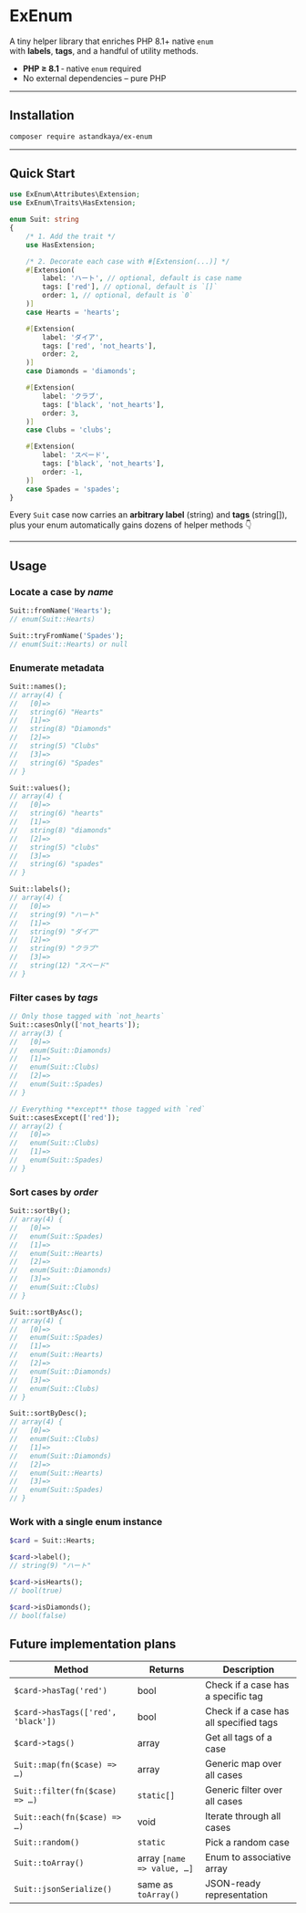 # ExEnum

A tiny helper library that enriches PHP 8.1+ native `enum`  
with **labels**, **tags**, and a handful of utility methods.

- **PHP ≥ 8.1** ‑ native `enum` required  
- No external dependencies – pure PHP

---

## Installation

```bash
composer require astandkaya/ex-enum
```

---

## Quick Start

```php
use ExEnum\Attributes\Extension;
use ExEnum\Traits\HasExtension;

enum Suit: string
{
    /* 1. Add the trait */
    use HasExtension;

    /* 2. Decorate each case with #[Extension(...)] */
    #[Extension(
        label: 'ハート', // optional, default is case name
        tags: ['red'], // optional, default is `[]`
        order: 1, // optional, default is `0`
    )]
    case Hearts = 'hearts';

    #[Extension(
        label: 'ダイア',
        tags: ['red', 'not_hearts'],
        order: 2,
    )]
    case Diamonds = 'diamonds';

    #[Extension(
        label: 'クラブ',
        tags: ['black', 'not_hearts'],
        order: 3,
    )]
    case Clubs = 'clubs';

    #[Extension(
        label: 'スペード',
        tags: ['black', 'not_hearts'],
        order: -1,
    )]
    case Spades = 'spades';
}
```

Every `Suit` case now carries an **arbitrary label** (string) and **tags** (string[]),  
plus your enum automatically gains dozens of helper methods 👇

---

## Usage

### Locate a case by *name*

```php
Suit::fromName('Hearts');
// enum(Suit::Hearts)

Suit::tryFromName('Spades');
// enum(Suit::Hearts) or null
```

### Enumerate metadata

```php
Suit::names();
// array(4) {
//   [0]=>
//   string(6) "Hearts"
//   [1]=>
//   string(8) "Diamonds"
//   [2]=>
//   string(5) "Clubs"
//   [3]=>
//   string(6) "Spades"
// }

Suit::values();
// array(4) {
//   [0]=>
//   string(6) "hearts"
//   [1]=>
//   string(8) "diamonds"
//   [2]=>
//   string(5) "clubs"
//   [3]=>
//   string(6) "spades"
// }

Suit::labels();
// array(4) {
//   [0]=>
//   string(9) "ハート"
//   [1]=>
//   string(9) "ダイア"
//   [2]=>
//   string(9) "クラブ"
//   [3]=>
//   string(12) "スペード"
// }
```

### Filter cases by *tags*

```php
// Only those tagged with `not_hearts`
Suit::casesOnly(['not_hearts']);
// array(3) {
//   [0]=>
//   enum(Suit::Diamonds)
//   [1]=>
//   enum(Suit::Clubs)
//   [2]=>
//   enum(Suit::Spades)
// }

// Everything **except** those tagged with `red`
Suit::casesExcept(['red']);
// array(2) {
//   [0]=>
//   enum(Suit::Clubs)
//   [1]=>
//   enum(Suit::Spades)
// }
```

### Sort cases by *order*

```php
Suit::sortBy();
// array(4) {
//   [0]=>
//   enum(Suit::Spades)
//   [1]=>
//   enum(Suit::Hearts)
//   [2]=>
//   enum(Suit::Diamonds)
//   [3]=>
//   enum(Suit::Clubs)
// }

Suit::sortByAsc();
// array(4) {
//   [0]=>
//   enum(Suit::Spades)
//   [1]=>
//   enum(Suit::Hearts)
//   [2]=>
//   enum(Suit::Diamonds)
//   [3]=>
//   enum(Suit::Clubs)
// }

Suit::sortByDesc();
// array(4) {
//   [0]=>
//   enum(Suit::Clubs)
//   [1]=>
//   enum(Suit::Diamonds)
//   [2]=>
//   enum(Suit::Hearts)
//   [3]=>
//   enum(Suit::Spades)
// }
```

### Work with a single enum instance

```php
$card = Suit::Hearts;

$card->label();
// string(9) "ハート"

$card->isHearts();
// bool(true)

$card->isDiamonds();
// bool(false)
```

## Future implementation plans

| Method                               | Returns                               | Description                                    |
|--------------------------------------|---------------------------------------|------------------------------------------------|
| `$card->hasTag('red')`               | bool                                  | Check if a case has a specific tag             |
| `$card->hasTags(['red', 'black'])`   | bool                                  | Check if a case has all specified tags         |
| `$card->tags()`                      | array                                 | Get all tags of a case                         |
| `Suit::map(fn($case) => …)`          | array                                 | Generic map over all cases                     |
| `Suit::filter(fn($case) => …)`       | `static[]`                            | Generic filter over all cases                  |
| `Suit::each(fn($case) => …)`         | void                                  | Iterate through all cases                      |
| `Suit::random()`                     | `static`                              | Pick a random case                             |
| `Suit::toArray()`                    | array `[name => value, …]`            | Enum to associative array                      |
| `Suit::jsonSerialize()`              | same as `toArray()`                   | JSON-ready representation                      |
